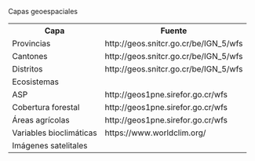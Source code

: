 Capas geoespaciales

<table>
  <tr><th>Capa</th><th>Fuente</th></tr>
  <tr><td>Provincias</td><td>http://geos.snitcr.go.cr/be/IGN_5/wfs</td></tr>
  <tr><td>Cantones</td><td>http://geos.snitcr.go.cr/be/IGN_5/wfs</td></tr>
  <tr><td>Distritos</td><td>http://geos.snitcr.go.cr/be/IGN_5/wfs</td></tr>
  <tr><td>Ecosistemas</td><td></td></tr>
  <tr><td>ASP</td><td>http://geos1pne.sirefor.go.cr/wfs</td></tr>
  <tr><td>Cobertura forestal</td><td>http://geos1pne.sirefor.go.cr/wfs</td></tr>
  <tr><td>Áreas agrícolas</td><td>http://geos1pne.sirefor.go.cr/wfs</td></tr>
  <tr><td>Variables bioclimáticas</td><td>https://www.worldclim.org/</td></tr>
  <tr><td>Imágenes satelitales</td><td></td></tr>
</table>
